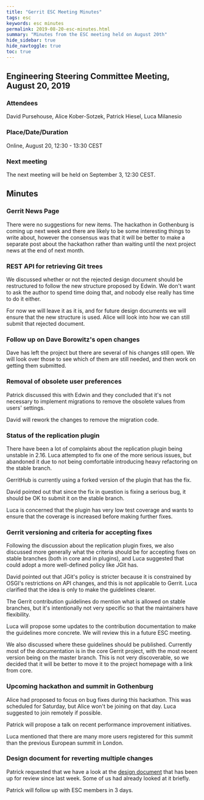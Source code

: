 ```yaml
---
title: "Gerrit ESC Meeting Minutes"
tags: esc
keywords: esc minutes
permalink: 2019-08-20-esc-minutes.html
summary: "Minutes from the ESC meeting held on August 20th"
hide_sidebar: true
hide_navtoggle: true
toc: true
---
```


## Engineering Steering Committee Meeting, August 20, 2019

### Attendees

David Pursehouse, Alice Kober-Sotzek, Patrick Hiesel, Luca Milanesio

### Place/Date/Duration

Online, August 20, 12:30 - 13:30 CEST

### Next meeting

The next meeting will be held on September 3, 12:30 CEST.

## Minutes

### Gerrit News Page

  There were no suggestions for new items. The hackathon in Gothenburg is coming
  up next week and there are likely to be some interesting things to write about,
  however the consensus was that it will be better to make a separate post about
  the hackathon rather than waiting until the next project news at the end of
  next month.

### REST API for retrieving Git trees

  We discussed whether or not the rejected design document should be restructured
  to follow the new structure proposed by Edwin. We don't want to ask the author to
  spend time doing that, and nobody else really has time to do it either.

  For now we will leave it as it is, and for future design documents we will
  ensure that the new structure is used. Alice will look into how we can still
  submit that rejected document.

### Follow up on Dave Borowitz's open changes

  Dave has left the project but there are several of his changes still open. We
  will look over those to see which of them are still needed, and then work on
  getting them submitted.

### Removal of obsolete user preferences

  Patrick discussed this with Edwin and they concluded that it's not necessary
  to implement migrations to remove the obsolete values from users' settings.

  David will rework the changes to remove the migration code.

### Status of the replication plugin

  There have been a lot of complaints about the replication plugin being unstable
  in 2.16. Luca attempted to fix one of the more serious issues, but abandoned it
  due to not being comfortable introducing heavy refactoring on the stable branch.

  GerritHub is currently using a forked version of the plugin that has the fix.

  David pointed out that since the fix in question is fixing a serious bug, it
  should be OK to submit it on the stable branch.

  Luca is concerned that the plugin has very low test coverage and wants to
  ensure that the coverage is increased before making further fixes.

### Gerrit versioning and criteria for accepting fixes

  Following the discussion about the replication plugin fixes, we also discussed
  more generally what the criteria should be for accepting fixes on stable branches
  (both in core and in plugins), and Luca suggested that could adopt a more
  well-defined policy like JGit has.

  David pointed out that JGit's policy is stricter because it is constrained
  by OSGI's restrictions on API changes, and this is not applicable to Gerrit. Luca
  clarified that the idea is only to make the guidelines clearer.

  The Gerrit contribution guidelines do mention what is allowed on stable branches,
  but it's intentionally not very specific so that the maintainers have flexibility.

  Luca will propose some updates to the contribution documentation to make the
  guidelines more concrete. We will review this in a future ESC meeting.

  We also discussed where these guidelines should be published. Currently most of
  the documentation is in the core Gerrit project, with the most recent version
  being on the master branch. This is not very discoverable, so we decided that it
  will be better to move it to the project homepage with a link from core.

### Upcoming hackathon and summit in Gothenburg

  Alice had proposed to focus on bug fixes during this hackathon. This was scheduled
  for Saturday, but Alice won't be joining on that day. Luca suggested to join
  remotely if possible.

  Patrick will propose a talk on recent performance improvement initiatives.

  Luca mentioned that there are many more users registered for this summit than
  the previous European summit in London.

### Design document for reverting multiple changes

  Patrick requested that we have a look at the [design document](https://gerrit-review.googlesource.com/c/homepage/+/233996)
  that has been up for review since last week. Some of us had already looked at it
  briefly.

  Patrick will follow up with ESC members in 3 days.
